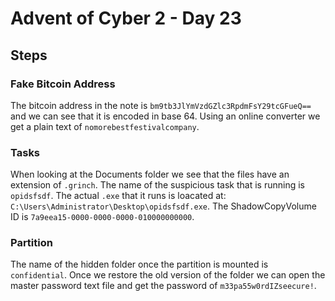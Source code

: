 # Advent of Cyber 2 - Day 23

## Steps

### Fake Bitcoin Address
The bitcoin address in the note is `bm9tb3JlYmVzdGZlc3RpdmFsY29tcGFueQ==` and we can see that it is encoded in base 64. Using an online converter we get a plain text of `nomorebestfestivalcompany`.

### Tasks
When looking at the Documents folder we see that the files have an extension of `.grinch`. The name of the suspicious task that is running is `opidsfsdf`. The actual `.exe` that it runs is loacated at: `C:\Users\Administrator\Desktop\opidsfsdf.exe`. The ShadowCopyVolume ID is `7a9eea15-0000-0000-0000-010000000000`.

### Partition
The name of the hidden folder once the partition is mounted is `confidential`. Once we restore the old version of the folder we can open the master password text file and get the password of `m33pa55w0rdIZseecure!`.